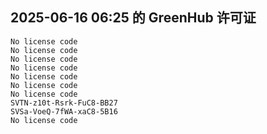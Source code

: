 ## 2025-06-16 06:25 的 GreenHub 许可证
```
No license code
No license code
No license code
No license code
No license code
No license code
No license code
SVTN-z10t-Rsrk-FuC8-BB27
SVSa-VoeQ-7fWA-xaC8-5B16
No license code
```
